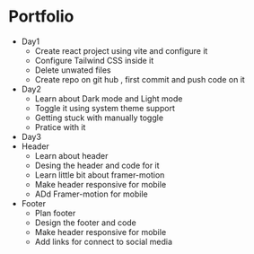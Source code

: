 # Portfolio
- Day1 
   - Create react project using vite and configure it 
   - Configure Tailwind CSS inside it
   - Delete unwated files
   - Create repo on git hub , first commit and push code on it 
- Day2
   - Learn about Dark mode and Light mode 
   - Toggle it using system theme support
   - Getting stuck with manually toggle
   - Pratice with it 
- Day3
 - Header
    - Learn about header
    - Desing the header and code for it 
    - Learn little bit about framer-motion 
    - Make header responsive for mobile 
    - ADd Framer-motion for mobile 
 - Footer
   - Plan footer 
   - Design the footer and code 
   - Make header responsive for mobile 
   - Add links for connect to social media
   

